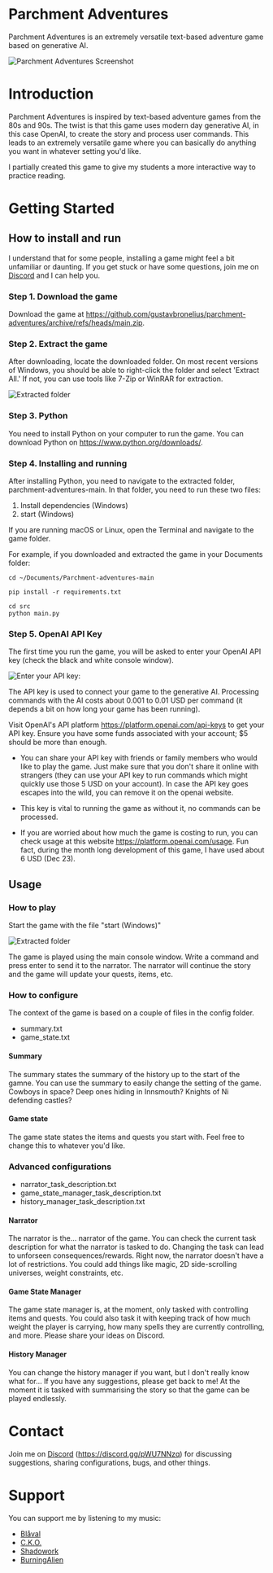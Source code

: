 # Parchment Adventures

Parchment Adventures is an extremely versatile text-based adventure game based on generative AI.

![Parchment Adventures Screenshot](assets/images/Parchment-adventures.png)

# Introduction
Parchment Adventures is inspired by text-based adventure games from the 80s and 90s. The twist is that this game uses modern day generative AI, in this case OpenAI, to create the story and process user commands. This leads to an extremely versatile game where you can basically do anything you want in whatever setting you'd like.

I partially created this game to give my students a more interactive way to practice reading.

# Getting Started
## How to install and run
I understand that for some people, installing a game might feel a bit unfamiliar or daunting. If you get stuck or have some questions, join me on [Discord](https://discord.gg/pWU7NNzq) and I can help you.

### Step 1. Download the game
Download the game at https://github.com/gustavbronelius/parchment-adventures/archive/refs/heads/main.zip.

### Step 2. Extract the game
After downloading, locate the downloaded folder. On most recent versions of Windows, you should be able to right-click the folder and select 'Extract All.' If not, you can use tools like 7-Zip or WinRAR for extraction.

![Extracted folder](assets/images/folder.png)

### Step 3. Python
You need to install Python on your computer to run the game. You can download Python on https://www.python.org/downloads/.

### Step 4. Installing and running
After installing Python, you need to navigate to the extracted folder, parchment-adventures-main. In that folder, you need to run these two files:

1. Install dependencies (Windows)
2. start (Windows)

If you are running macOS or Linux, open the Terminal and navigate to the game folder. 

For example, if you downloaded and extracted the game in your Documents folder:
```
cd ~/Documents/Parchment-adventures-main
```

```
pip install -r requirements.txt
```

```
cd src
python main.py
```

### Step 5. OpenAI API Key
The first time you run the game, you will be asked to enter your OpenAI API key (check the black and white console window). 

![Enter your API key:](assets/images/api_key.png)

The API key is used to connect your game to the generative AI. Processing commands with the AI costs about 0.001 to 0.01 USD per command (it depends a bit on how long your game has been running).

Visit OpenAI's API platform https://platform.openai.com/api-keys to get your API key. Ensure you have some funds associated with your account; $5 should be more than enough.

- You can share your API key with friends or family members who would like to play the game. Just make sure that you don't share it online with strangers (they can use your API key to run commands which might quickly use those 5 USD on your account). In case the API key goes escapes into the wild, you can remove it on the openai website.

- This key is vital to running the game as without it, no commands can be processed.

- If you are worried about how much the game is costing to run, you can check usage at this website https://platform.openai.com/usage. Fun fact, during the month long development of this game, I have used about 6 USD (Dec 23).

## Usage
### How to play
Start the game with the file "start (Windows)"

![Extracted folder](assets/images/folder.png)

The game is played using the main console window. Write a command and press enter to send it to the narrator. The narrator will continue the story and the game will update your quests, items, etc.

### How to configure
The context of the game is based on a couple of files in the config folder.

- summary.txt
- game_state.txt

#### Summary
The summary states the summary of the history up to the start of the gamne. You can use the summary to easily change the setting of the game. Cowboys in space? Deep ones hiding in Innsmouth? Knights of Ni defending castles?

#### Game state
The game state states the items and quests you start with. Feel free to change this to whatever you'd like. 

### Advanced configurations
- narrator_task_description.txt
- game_state_manager_task_description.txt
- history_manager_task_description.txt

#### Narrator
The narrator is the... narrator of the game. You can check the current task description for what the narrator is tasked to do. Changing the task can lead to unforseen consequences/rewards. Right now, the narrator doesn't have a lot of restrictions. You could add things like magic, 2D side-scrolling universes, weight constraints, etc.

#### Game State Manager
The game state manager is, at the moment, only tasked with controlling items and quests. You could also task it with keeping track of how much weight the player is carrying, how many spells they are currently controlling, and more. Please share your ideas on Discord. 

#### History Manager
You can change the history manager if you want, but I don't really know what for... If you have any suggestions, please get back to me! At the moment it is tasked with summarising the story so that the game can be played endlessly.

# Contact
Join me on [Discord](https://discord.gg/pWU7NNzq) (https://discord.gg/pWU7NNzq) for discussing suggestions, sharing configurations, bugs, and other things.

# Support
You can support me by listening to my music:
- [Blåval](https://youtu.be/CR8DCaJX8Uo)
- [C.K.O.](https://youtu.be/oF1Mfcrwf7Y)
- [Shadowork](https://youtu.be/R8fXrOj0viI)
- [BurningAlien](https://youtu.be/jzIckNYEK94)